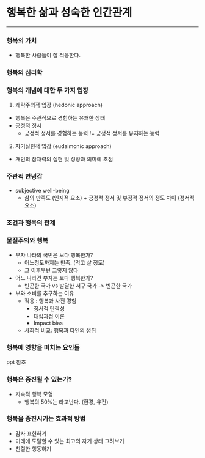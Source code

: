 # 행복한 삶과 성숙한 인간관계
___

### 행복의 가치
- 행복한 사람들이 잘 적응한다.

### 행복의 심리학

### 행복의 개념에 대한 두 가지 입장
1. 쾌락주의적 입장 (hedonic approach)
  - 행복은 주관적으로 경험하는 유쾌한 상태
  - 긍정적 정서
    - 긍정적 정서를 경험하는 능력 != 긍정적 정서를 유지하는 능력

2. 자기실현적 입장 (eudaimonic approach)
  - 개인의 잠재력의 실현 및 성장과 의미에 초점

### 주관적 안녕감
- subjective well-being
  - 삶의 만족도 (인지적 요소) + 긍정적 정서 및 부정적 정서의 정도 차이 (정서적 요소)

### 조건과 행복의 관계

### 물질주의와 행복
- 부자 나라의 국민은 보다 행복한가?
  - 어느정도까지는 만족. (먹고 살 정도)
  - 그 이후부턴 그렇지 않다
- 어느 나라건 부자는 보다 행복한가?
  - 빈곤한 국가 vs 발달한 서구 국가 -> 빈곤한 국가
- 부와 소비를 추구하는 이유
  - 적응 : 행복과 사전 경험
    - 정서적 탄력성
    - 대립과정 이론
    - Impact bias
  - 사회적 비교: 행복과 타인의 성취

### 행복에 영향을 미치는 요인들
ppt 참조

### 행복은 증진될 수 있는가?
- 지속적 행복 모형
  - 행복의 50%는 타고난다. (환경, 유전)

### 행복을 증진시키는 효과적 방법
- 감사 표현하기
- 미래에 도달할 수 있는 최고의 자기 상태 그려보기
- 친절한 행동하기
